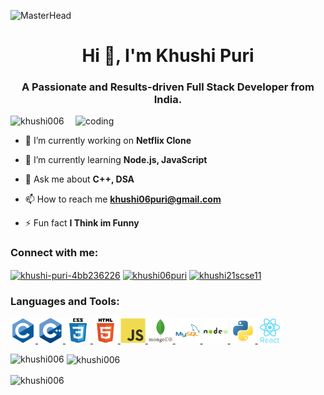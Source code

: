 ![MasterHead](https://camo.githubusercontent.com/d6ebdf0be8c981a367c8226b0c0554db04a3235f4018c75ad1951fd67be61cc4/68747470733a2f2f6a75736d61726b746563682e636f6d2f7075626c69632f612f696d616765732f70616765732f7765625f646576656c6f706d656e742e676966)
<h1 align="center">Hi 👋, I'm Khushi Puri</h1>
<h3 align="center">A Passionate and Results-driven Full Stack Developer from India.</h3>
<img align="right" alt="coding" width="400" src="https://thumbs.gfycat.com/GlisteningAggravatingJunebug-size_restricted.gif">

<p align="left"> <img src="https://komarev.com/ghpvc/?username=khushi006&label=Profile%20views&color=0e75b6&style=flat" alt="khushi006" /> </p>

- 🔭 I’m currently working on **Netflix Clone**

- 🌱 I’m currently learning **Node.js, JavaScript**

- 💬 Ask me about **C++, DSA**

- 📫 How to reach me **khushi06puri@gmail.com**

- ⚡ Fun fact **I Think im Funny**

<h3 align="left">Connect with me:</h3>
<p align="left">
<a href="https://linkedin.com/in/khushi-puri-4bb236226" target="blank"><img align="center" src="https://raw.githubusercontent.com/rahuldkjain/github-profile-readme-generator/master/src/images/icons/Social/linked-in-alt.svg" alt="khushi-puri-4bb236226" height="30" width="40" /></a>
<a href="https://instagram.com/khushi06puri" target="blank"><img align="center" src="https://raw.githubusercontent.com/rahuldkjain/github-profile-readme-generator/master/src/images/icons/Social/instagram.svg" alt="khushi06puri" height="30" width="40" /></a>
<a href="https://www.codechef.com/users/khushi21scse11" target="blank"><img align="center" src="https://cdn.jsdelivr.net/npm/simple-icons@3.1.0/icons/codechef.svg" alt="khushi21scse11" height="30" width="40" /></a>
</p>

<h3 align="left">Languages and Tools:</h3>
<p align="left"> <a href="https://www.cprogramming.com/" target="_blank" rel="noreferrer"> <img src="https://raw.githubusercontent.com/devicons/devicon/master/icons/c/c-original.svg" alt="c" width="40" height="40"/> </a> <a href="https://www.w3schools.com/cpp/" target="_blank" rel="noreferrer"> <img src="https://raw.githubusercontent.com/devicons/devicon/master/icons/cplusplus/cplusplus-original.svg" alt="cplusplus" width="40" height="40"/> </a> <a href="https://www.w3schools.com/css/" target="_blank" rel="noreferrer"> <img src="https://raw.githubusercontent.com/devicons/devicon/master/icons/css3/css3-original-wordmark.svg" alt="css3" width="40" height="40"/> </a> <a href="https://www.w3.org/html/" target="_blank" rel="noreferrer"> <img src="https://raw.githubusercontent.com/devicons/devicon/master/icons/html5/html5-original-wordmark.svg" alt="html5" width="40" height="40"/> </a> <a href="https://developer.mozilla.org/en-US/docs/Web/JavaScript" target="_blank" rel="noreferrer"> <img src="https://raw.githubusercontent.com/devicons/devicon/master/icons/javascript/javascript-original.svg" alt="javascript" width="40" height="40"/> </a> <a href="https://www.mongodb.com/" target="_blank" rel="noreferrer"> <img src="https://raw.githubusercontent.com/devicons/devicon/master/icons/mongodb/mongodb-original-wordmark.svg" alt="mongodb" width="40" height="40"/> </a> <a href="https://www.mysql.com/" target="_blank" rel="noreferrer"> <img src="https://raw.githubusercontent.com/devicons/devicon/master/icons/mysql/mysql-original-wordmark.svg" alt="mysql" width="40" height="40"/> </a> <a href="https://nodejs.org" target="_blank" rel="noreferrer"> <img src="https://raw.githubusercontent.com/devicons/devicon/master/icons/nodejs/nodejs-original-wordmark.svg" alt="nodejs" width="40" height="40"/> </a> <a href="https://www.python.org" target="_blank" rel="noreferrer"> <img src="https://raw.githubusercontent.com/devicons/devicon/master/icons/python/python-original.svg" alt="python" width="40" height="40"/> </a> <a href="https://reactjs.org/" target="_blank" rel="noreferrer"> <img src="https://raw.githubusercontent.com/devicons/devicon/master/icons/react/react-original-wordmark.svg" alt="react" width="40" height="40"/> </a> </p>

<p><img align="left" src="https://github-readme-stats.vercel.app/api/top-langs?username=khushi006&show_icons=true&locale=en&layout=compact" alt="khushi006" /></p>

<p>&nbsp;<img align="center" src="https://github-readme-stats.vercel.app/api?username=khushi006&show_icons=true&locale=en" alt="khushi006" /></p>

<p><img align="center" src="https://github-readme-streak-stats.herokuapp.com/?user=khushi006&" alt="khushi006" /></p>
